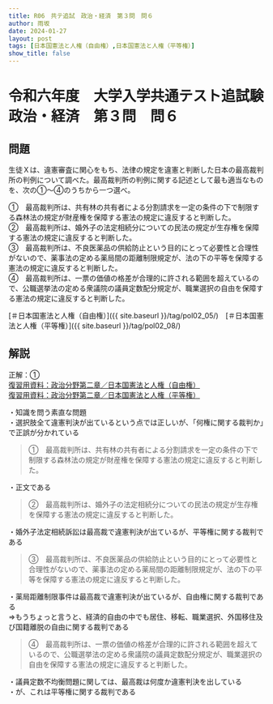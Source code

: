 ```yaml
---
title: R06　共テ追試　政治・経済　第３問　問６
author: 雨坂
date: 2024-01-27
layout: post
tags: [日本国憲法と人権（自由権）,日本国憲法と人権（平等権）]
show_title: false
---
```

  
# 令和六年度　大学入学共通テスト追試験　政治・経済　第３問　問６  
  
## 問題  
生徒Ｘは、違憲審査に関心をもち、法律の規定を違憲と判断した日本の最高裁判所の判例について調べた。最高裁判所の判例に関する記述として最も適当なものを、次の①〜④のうちから一つ選べ。  
  
①　最高裁判所は、共有林の共有者による分割請求を一定の条件の下で制限する森林法の規定が財産権を保障する憲法の規定に違反すると判断した。  
②　最高裁判所は、婚外子の法定相続分についての民法の規定が生存権を保障する憲法の規定に違反すると判断した。  
③　最高裁判所は、不良医薬品の供給防止という目的にとって必要性と合理性がないので、薬事法の定める薬局間の距離制限規定が、法の下の平等を保障する憲法の規定に違反すると判断した。  
④　最高裁判所は、一票の価値の格差が合理的に許される範囲を超えているので、公職選挙法の定める衆議院の議員定数配分規定が、職業選択の自由を保障する憲法の規定に違反すると判断した。  
  
[＃日本国憲法と人権（自由権）]({{ site.baseurl }}/tag/pol02_05/)　[＃日本国憲法と人権（平等権）]({{ site.baseurl }}/tag/pol02_08/)  
  
## 解説  
正解：①  
[復習用資料：政治分野第二章／日本国憲法と人権（自由権）](https://teacheramesaka.github.io/highschoolpolitics/02_05.html)  
[復習用資料：政治分野第二章／日本国憲法と人権（平等権）](https://teacheramesaka.github.io/highschoolpolitics/02_08.html)  
  
・知識を問う素直な問題  
・選択肢全て違憲判決が出ているという点では正しいが、「何権に関する裁判か」で正誤が分かれている  
  
>①　最高裁判所は、共有林の共有者による分割請求を一定の条件の下で制限する森林法の規定が財産権を保障する憲法の規定に違反すると判断した。  
  
・正文である  
  
>②　最高裁判所は、婚外子の法定相続分についての民法の規定が生存権を保障する憲法の規定に違反すると判断した。  
  
・婚外子法定相続訴訟は最高裁で違憲判決が出ているが、平等権に関する裁判である  
  
>③　最高裁判所は、不良医薬品の供給防止という目的にとって必要性と合理性がないので、薬事法の定める薬局間の距離制限規定が、法の下の平等を保障する憲法の規定に違反すると判断した。  
  
・薬局距離制限事件は最高裁で違憲判決が出ているが、自由権に関する裁判である  
⇒もうちょっと言うと、経済的自由の中でも居住、移転、職業選択、外国移住及び国籍離脱の自由に関する裁判である  
  
>④　最高裁判所は、一票の価値の格差が合理的に許される範囲を超えているので、公職選挙法の定める衆議院の議員定数配分規定が、職業選択の自由を保障する憲法の規定に違反すると判断した。  
  
・議員定数不均衡問題に関しては、最高裁は何度か違憲判決を出している  
・が、これは平等権に関する裁判である  
